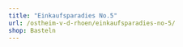 ```yaml
---
title: "Einkaufsparadies No.5"
url: /ostheim-v-d-rhoen/einkaufsparadies-no-5/
shop: Basteln
---
```

